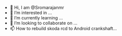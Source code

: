 - 👋 Hi, I am @Sromarajanmr
- 👀 I’m interested in ...
- 🌱 I’m currently learning ...
- 💞️ I’m looking to collaborate on ...
- 📫 How to rebuild skoda rcd to Android crankshaft...

<!---
Somarajanmr/Somarajanmr is a ✨ special ✨ repository because its `README.md` (this file) appears on your GitHub profile.
You can click the Preview link to take a look at your changes.
--->
